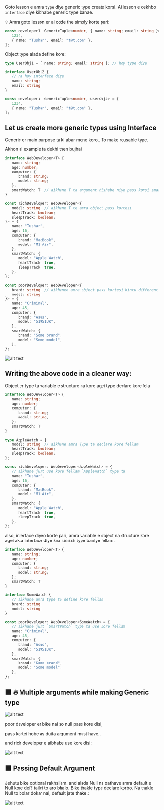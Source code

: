 Goto lesson e amra `type` diye generic type create korsi. Ai lesson e dekhbo `interface` diye kibhabe generic type banae.

💡 Amra goto lesson er ai code the simply korte pari:

```ts
const developer1: GenericTuple<number, { name: string; email: string }> = [
   1234,
   { name: "Tushar", email: "t@t.com" },
];
```

Object type alada define kore:

```ts
type UserObj1 = { name: string; email: string }; // hoy type diye

interface UserObj2 {
   // na hoy interface diye
   name: string;
   email: string;
}

const developer1: GenericTuple<number, UserObj2> = [
   1234,
   { name: "Tushar", email: "t@t.com" },
];
```

## Let us create more generic types using Interface

Generic er main purpose ta ki abar mone koro.. To make reusable type.

Akhon ai example ta dekhi then bujhai.

```ts
interface WebDeveloper<T> {
   name: string;
   age: number;
   computer: {
      brand: string;
      model: string;
   };
   smartWatch: T; // aikhane T ta argument hishebe niye pass korsi smart watch e
}

const richDeveloper: WebDeveloper<{
   model: string; // aikhane T te amra object pass kortesi
   heartTrack: boolean;
   sleepTrack: boolean;
}> = {
   name: "Tushar",
   age: 16,
   computer: {
      brand: "MacBook",
      model: "M1 Air",
   },
   smartWatch: {
      model: "Apple Watch",
      heartTrack: true,
      sleepTrack: true,
   },
};

const poorDeveloper: WebDeveloper<{
   brand: string; // aikhaneo amra object pass kortesi kintu different properties e
   model: string;
}> = {
   name: "Criminal",
   age: 45,
   computer: {
      brand: "Asus",
      model: "51951UK",
   },
   smartWatch: {
      brand: "Some brand",
      model: "Some model",
   },
};
```

![alt text](image-6.png)

## Writing the above code in a cleaner way:

Object er type ta variable e structure na kore agei type declare kore fela

```ts
interface WebDeveloper<T> {
   name: string;
   age: number;
   computer: {
      brand: string;
      model: string;
   };
   smartWatch: T;
}

type AppleWatch = {
   model: string; // aikhane amra Type ta declare kore fellam
   heartTrack: boolean;
   sleepTrack: boolean;
};

const richDeveloper: WebDeveloper<AppleWatch> = {
   // aikhane just use kore fellam `AppleWatch` type ta
   name: "Tushar",
   age: 16,
   computer: {
      brand: "MacBook",
      model: "M1 Air",
   },
   smartWatch: {
      model: "Apple Watch",
      heartTrack: true,
      sleepTrack: true,
   },
};
```

also, interface diyeo korte pari, amra variable e object na structure kore agei akta interface diye `SmartWatch` type baniye fellam.

```ts
interface WebDeveloper<T> {
   name: string;
   age: number;
   computer: {
      brand: string;
      model: string;
   };
   smartWatch: T;
}

interface SomeWatch {
   // aikhane amra type ta define kore fellam
   brand: string;
   model: string;
}

const poorDeveloper: WebDeveloper<SomeWatch> = {
   // aikhane just `SmartWatch` type ta use kore fellam
   name: "Criminal",
   age: 45,
   computer: {
      brand: "Asus",
      model: "51951UK",
   },
   smartWatch: {
      brand: "Some brand",
      model: "Some model",
   },
};
```

## 🟪 🔥 Multiple arguments while making Generic type

![alt text](image-7.png)

poor developer er bike nai so null pass kore disi,

pass kortei hobe as duita argument must have..

and rich developer e aibhabe use kore disi:

![alt text](image-8.png)

## 🟪 Passing Default Argument

Jehutu bike optional rakhsilam, and alada Null na pathaye amra default e Null kore dei? tailei to aro bhalo.
Bike thakle type declare korbo. Na thakle Null to bolar dokar nai, default jate thake.:

![alt text](image-9.png)
